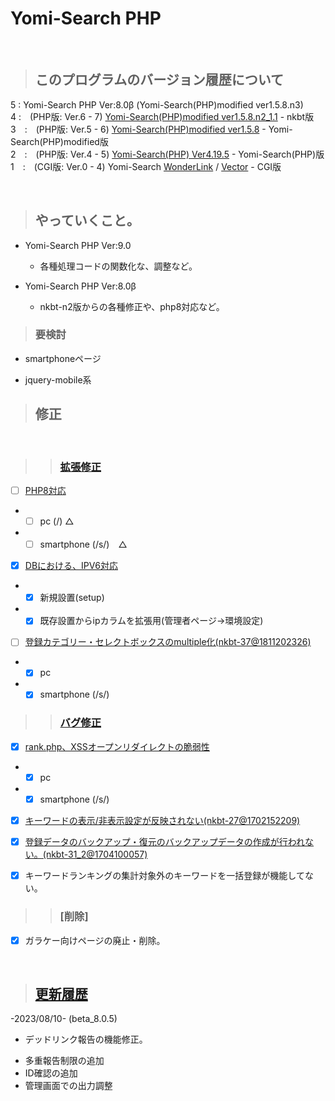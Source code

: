 # Yomi-Search PHP

<br/>

> ## このプログラムのバージョン履歴について
5 : Yomi-Search PHP Ver:8.0β (Yomi-Search(PHP)modified ver1.5.8.n3)<br/>
4 :　(PHP版: Ver.6 - 7) [Yomi-Search(PHP)modified ver1.5.8.n2_1.1](http://www.nkbt.net/yomi/) - nkbt版<br/>
3　:　(PHP版: Ver.5 - 6) [Yomi-Search(PHP)modified ver1.5.8](http://yomiphp-mod.sweet82.com/) - Yomi-Search(PHP)modified版<br/>
2　:　(PHP版: Ver.4 - 5) [Yomi-Search(PHP) Ver4.19.5](http://sql.s28.xrea.com/) - Yomi-Search(PHP)版<br/>
1　:　(CGI版: Ver.0 - 4) Yomi-Search [WonderLink](http://yomi.pekori.to/) / [Vector](https://www.vector.co.jp/soft/unix/net/se124310.html) - CGI版<br/>

<br/>

> ## やっていくこと。
* Yomi-Search PHP Ver:9.0
  - 各種処理コードの関数化な、調整など。

* Yomi-Search PHP Ver:8.0β 
  - nkbt-n2版からの各種修正や、php8対応など。

> ### 要検討
* smartphoneページ
 - jquery-mobile系

> ## 修正

<br/>

>> ### [拡張修正](https://github.com/Utaharu/Yomi-Search_PHP/issues?q=label%3A%E6%8B%A1%E5%BC%B5+)
- [ ] [PHP8対応](https://github.com/Utaharu/Yomi-Search_PHP/issues/5)
- - [ ] pc (/) △
- - [ ] smartphone (/s/)　△

- [x] [DBにおける、IPV6対応](https://github.com/Utaharu/Yomi-Search_PHP/issues/1)
- - [x] 新規設置(setup)
- - [x] 既存設置からipカラムを拡張用(管理者ページ->環境設定)

- [ ] [登録カテゴリー・セレクトボックスのmultiple化(nkbt-37@1811202326)](https://github.com/Utaharu/Yomi-Search_PHP/issues/3)
- - [x] pc
- - [x] smartphone (/s/)

>> ### [バグ修正](https://github.com/Utaharu/Yomi-Search_PHP/issues?q=label%3A%E3%83%90%E3%82%B0)
- [x] [rank.php、XSSオープンリダイレクトの脆弱性](https://github.com/Utaharu/Yomi-Search_PHP/issues/2)
- - [x] pc
- - [x] smartphone (/s/)

- [x] [キーワードの表示/非表示設定が反映されない(nkbt-27@1702152209)](https://github.com/Utaharu/Yomi-Search_PHP/issues/4)

- [x] [登録データのバックアップ・復元のバックアップデータの作成が行われない。(nkbt-31_2@1704100057)](https://github.com/Utaharu/Yomi-Search_PHP/issues/6)
- [x] キーワードランキングの集計対象外のキーワードを一括登録が機能してない。

>> ### [削除]
- [x] ガラケー向けページの廃止・削除。

<br/>

> ## [更新履歴](History.md)
-2023/08/10- (beta_8.0.5)
* デッドリンク報告の機能修正。
 - 多重報告制限の追加
 - ID確認の追加
 - 管理画面での出力調整
